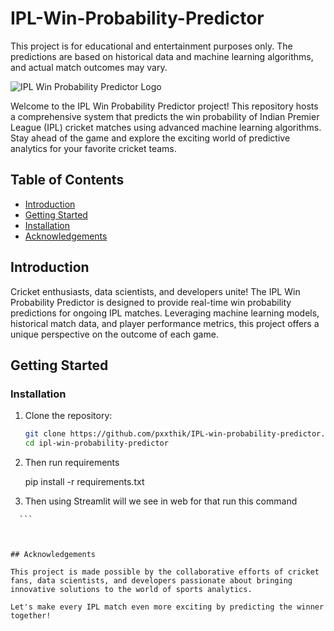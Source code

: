 # IPL-Win-Probability-Predictor
This project is for educational and entertainment purposes only. The predictions are based on historical data and machine learning algorithms, and actual match outcomes may vary.

![IPL Win Probability Predictor Logo]([https://encrypted-tbn0.gstatic.com/images?q=tbn:ANd9GcTEMxTYmHeSfOBxAxgwDxHQF2aKR_8XhFZX9w&s])

Welcome to the IPL Win Probability Predictor project! This repository hosts a comprehensive system that predicts the win probability of Indian Premier League (IPL) cricket matches using advanced machine learning algorithms. Stay ahead of the game and explore the exciting world of predictive analytics for your favorite cricket teams.

## Table of Contents

- [Introduction](#introduction)
- [Getting Started](#getting-started)
- [Installation](#installation)
- [Acknowledgements](#acknowledgements)

## Introduction

Cricket enthusiasts, data scientists, and developers unite! The IPL Win Probability Predictor is designed to provide real-time win probability predictions for ongoing IPL matches. Leveraging machine learning models, historical match data, and player performance metrics, this project offers a unique perspective on the outcome of each game.

## Getting Started

### Installation

1. Clone the repository:

    ```bash
    git clone https://github.com/pxxthik/IPL-win-probability-predictor.git
    cd ipl-win-probability-predictor
    ```
2. Then run requirements

   pip install -r requirements.txt

  
3. Then using Streamlit will we see in web for that run this command
  ```streamlit run app.py
    ```
  


## Acknowledgements

This project is made possible by the collaborative efforts of cricket fans, data scientists, and developers passionate about bringing innovative solutions to the world of sports analytics.

Let's make every IPL match even more exciting by predicting the winner together! 
